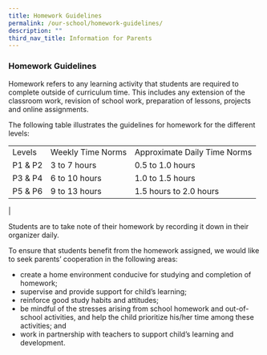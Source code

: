 ```yaml
---
title: Homework Guidelines
permalink: /our-school/homework-guidelines/
description: ""
third_nav_title: Information for Parents
---
```



### Homework Guidelines

Homework refers to any learning activity that students are required to complete outside of curriculum time. This includes any extension of the classroom work, revision of school work, preparation of lessons, projects and online assignments.

The following table illustrates the guidelines for homework for the different levels:

|  |  |  |
|---|---|---|
| Levels | Weekly Time Norms | Approximate Daily Time Norms |
| P1 & P2 | 3 to 7 hours | 0.5 to 1.0 hours |
| P3 & P4 | 6 to 10 hours | 1.0 to 1.5 hours |
| P5 & P6 | 9 to 13 hours | 1.5 hours to 2.0 hours |
|

Students are to take note of their homework by recording it down in their organizer daily.

To ensure that students benefit from the homework assigned, we would like to seek parents’ cooperation in the following areas:

*   create a home environment conducive for studying and completion of homework;
*   supervise and provide support for child’s learning;
*   reinforce good study habits and attitudes;
*   be mindful of the stresses arising from school homework and out-of-school activities, and help the child prioritize his/her time among these activities; and
*   work in partnership with teachers to support child’s learning and development.